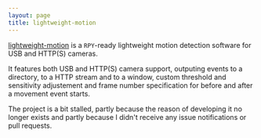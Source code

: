 ```yaml
---
layout: page
title: lightweight-motion
---
```


[lightweight-motion](https://github.com/unaizalakain/lightweight-motion) is a
``RPY``-ready lightweight motion detection software for USB and HTTP(S)
cameras.

It features both USB and HTTP(S) camera support, outputing events to a
directory, to a HTTP stream and to a window, custom threshold and sensitivity
adjustement and frame number specification for before and after a movement
event starts.

The project is a bit stalled, partly because the reason of developing it no
longer exists and partly because I didn't receive any issue notifications or
pull requests.
